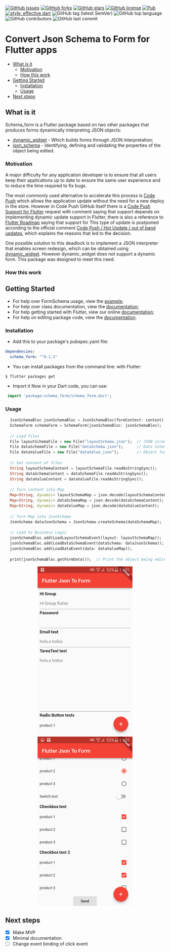 [![GitHub issues](https://img.shields.io/github/issues/Legytma/schema_form)](https://github.com/Legytma/schema_form/issues)
[![GitHub forks](https://img.shields.io/github/forks/Legytma/schema_form)](https://github.com/Legytma/schema_form/network)
[![GitHub stars](https://img.shields.io/github/stars/Legytma/schema_form)](https://github.com/Legytma/schema_form/stargazers)
[![GitHub license](https://img.shields.io/github/license/Legytma/schema_form)](https://github.com/Legytma/schema_form/blob/master/LICENSE)
[![Pub](https://img.shields.io/pub/v/schema_form)](https://pub.dev/packages/schema_form)
[![style: effective dart](https://img.shields.io/badge/style-effective_dart-40c4ff.svg)](https://github.com/tenhobi/effective_dart)
![GitHub tag (latest SemVer)](https://img.shields.io/github/v/tag/Legytma/schema_form)
![GitHub top language](https://img.shields.io/github/languages/top/Legytma/schema_form)
![GitHub contributors](https://img.shields.io/github/contributors/Legytma/schema_form)
![GitHub last commit](https://img.shields.io/github/last-commit/Legytma/schema_form)

# Convert Json Schema to Form for Flutter apps

* [What is it](#what-is-it)
  * [Motivation](#motivation)
  * [How this work](#how-this-work)
* [Getting Started](#getting-started)
  * [Installation](#installation)
  * [Usage](#usage)
* [Next steps](#next-steps)

## What is it

Schema_form is a Flutter package based on two other packages that produces forms dynamically interpreting JSON objects:

* [dynamic_widget](https://pub.dev/packages/dynamic_widget) - Which builds forms through JSON interpretation;
* [json_schema](https://pub.dev/packages/json_schema) - Identifying, defining and validating the properties of the object being edited.

### Motivation
A major difficulty for any application developer is to ensure that all users keep their applications up to date to ensure the same user experience and to reduce the time required to fix bugs.

The most commonly used alternative to accelerate this process is [Code Push](https://github.com/Microsoft/code-push) which allows the application update without the need for a new deploy in the store. However in Code Push GitHub itself there is a [Code Push Support for Flutter](https://github.com/Microsoft/code-push/issues/624#issuecomment-532358395) request with comment saying that support depends on implementing dynamic update support in Flutter, there is also a reference to [Flutter Roadmap](https://github.com/flutter/flutter/wiki/Roadmap#changes) saying that support for This type of update is postponed according to the official comment [Code Push / Hot Update / out of band updates](https://github.com/flutter/flutter/issues/14330#issuecomment-485565194), which explains the reasons that led to the decision.

One possible solution to this deadlock is to implement a JSON interpreter that enables screen redesign, which can be obtained using [dynamic_widget](https://github.com/dengyin2000/dynamic_widget). However dynamic_widget does not support a dynamic form. This package was designed to meet this need.

### How this work

## Getting Started

* For help over FormSchema usage, view the [example](https://github.com/Legytma/schema_form/tree/master/example);
* For help over class documentation, view the [documentation](https://raw.githubusercontent.com/Legytma/schema_form/master/doc/api/index.html);
* For help getting started with Flutter, view our online [documentation](https://flutter.io/);
* For help on editing package code, view the [documentation](https://flutter.io/developing-packages/).

### Installation

* Add this to your package's pubspec.yaml file:
```yaml
dependencies:
  schema_form: "^0.1.2"
```
* You can install packages from the command line:
  with Flutter:
```
$ flutter packages get
```
* Import it Now in your Dart code, you can use:
```dart
 import 'package:schema_form/schema_form.dart'; 
```

### Usage

```dart
  JsonSchemaBloc jsonSchemaBloc = JsonSchemaBloc(formContext: context); // Business Logic
  SchemaForm schemaForm = SchemaForm(jsonSchemaBloc: jsonSchemaBloc);   // Form Widget

  // Load files
  File layoutSchemaFile = new File("layoutSchema.json");  // JSON screen layout
  File dataSchemaFile = new File("dataSchema.json");      // Data Schema
  File dataValueFile = new File("dataValue.json");        // Object for editing

  // Get content of files
  String layoutSchemaContent = layoutSchemaFile.readAsStringSync();
  String dataSchemaContent = dataSchemaFile.readAsStringSync();
  String dataValueContent = dataValueFile.readAsStringSync();

  // Turn content into Map
  Map<String, dynamic> layoutSchemaMap = json.decode(layoutSchemaContent);
  Map<String, dynamic> dataSchemaMap = json.decode(dataSchemaContent);
  Map<String, dynamic> dataValueMap = json.decode(dataValueContent);

  // Turn Map into JsonSchema
  JsonSchema dataJsonSchema = JsonSchema.createSchema(dataSchemaMap);

  // Load to Business Logic
  jsonSchemaBloc.add(LoadLayoutSchemaEvent(layout: layoutSchemaMap));   // Layout
  jsonSchemaBloc.add(LoadDataSchemaEvent(dataSchema: dataJsonSchema));  // Json Schema
  jsonSchemaBloc.add(LoadDataEvent(data: dataValueMap));                // Object in edit

  print(jsonSchemaBloc.getFormData());  // Print the object being edited
```

<p align="center">
  <img width="300" src="https://raw.githubusercontent.com/Legytma/schema_form/master/image1.png"/>
  <img width="300" src="https://raw.githubusercontent.com/Legytma/schema_form/master/image2.png"/>
</p>

## Next steps

- [x] Make MVP
- [x] Minimal documentation
- [ ] Change event binding of click event
